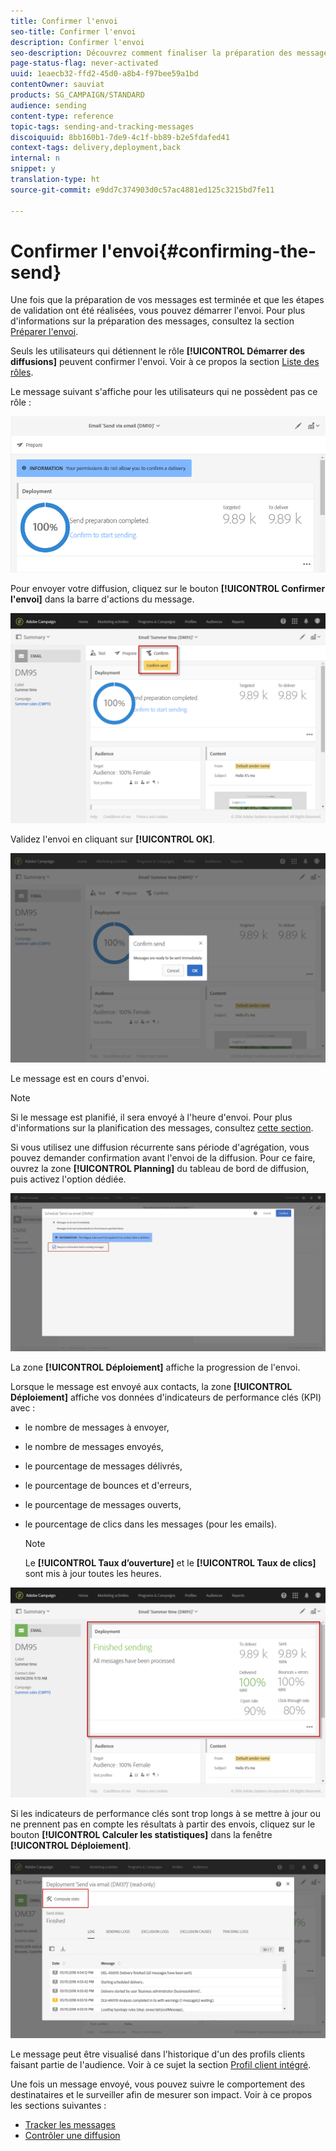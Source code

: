```yaml
---
title: Confirmer l'envoi
seo-title: Confirmer l'envoi
description: Confirmer l'envoi
seo-description: Découvrez comment finaliser la préparation des messages.
page-status-flag: never-activated
uuid: 1eaecb32-ffd2-45d0-a8b4-f97bee59a1bd
contentOwner: sauviat
products: SG_CAMPAIGN/STANDARD
audience: sending
content-type: reference
topic-tags: sending-and-tracking-messages
discoiquuid: 8bb160b1-7de9-4c1f-bb89-b2e5fdafed41
context-tags: delivery,deployment,back
internal: n
snippet: y
translation-type: ht
source-git-commit: e9dd7c374903d0c57ac4881ed125c3215bd7fe11

---
```



# Confirmer l'envoi{#confirming-the-send}

Une fois que la préparation de vos messages est terminée et que les étapes de validation ont été réalisées, vous pouvez démarrer l'envoi. Pour plus d'informations sur la préparation des messages, consultez la section [Préparer l'envoi](../../sending/using/preparing-the-send.md).

Seuls les utilisateurs qui détiennent le rôle **[!UICONTROL Démarrer des diffusions]** peuvent confirmer l'envoi. Voir à ce propos la section [Liste des rôles](../../administration/using/list-of-roles.md).

Le message suivant s'affiche pour les utilisateurs qui ne possèdent pas ce rôle :

![](assets/confirm_delivery_2.png)

Pour envoyer votre diffusion, cliquez sur le bouton **[!UICONTROL Confirmer l'envoi]** dans la barre d'actions du message.

![](assets/confirm_delivery.png)

Validez l'envoi en cliquant sur **[!UICONTROL OK]**.

![](assets/confirm_delivery1.png)

Le message est en cours d'envoi.

>[!NOTE]
>
>Si le message est planifié, il sera envoyé à l'heure d'envoi. Pour plus d'informations sur la planification des messages, consultez [cette section](../../sending/using/about-scheduling-messages.md).

Si vous utilisez une diffusion récurrente sans période d'agrégation, vous pouvez demander confirmation avant l'envoi de la diffusion. Pour ce faire, ouvrez la zone **[!UICONTROL Planning]** du tableau de bord de diffusion, puis activez l'option dédiée.

![](assets/confirmation_recurring_deliveries.png)

La zone **[!UICONTROL Déploiement]** affiche la progression de l'envoi.

Lorsque le message est envoyé aux contacts, la zone **[!UICONTROL Déploiement]** affiche vos données d'indicateurs de performance clés (KPI) avec :

* le nombre de messages à envoyer,
* le nombre de messages envoyés,
* le pourcentage de messages délivrés,
* le pourcentage de bounces et d'erreurs,
* le pourcentage de messages ouverts,
* le pourcentage de clics dans les messages (pour les emails).

   >[!NOTE]
   >
   >Le **[!UICONTROL Taux d’ouverture]** et le **[!UICONTROL Taux de clics]** sont mis à jour toutes les heures.

![](assets/sending_delivery.png)

Si les indicateurs de performance clés sont trop longs à se mettre à jour ou ne prennent pas en compte les résultats à partir des envois, cliquez sur le bouton **[!UICONTROL Calculer les statistiques]** dans la fenêtre **[!UICONTROL Déploiement]**.

![](assets/sending_delivery7.png)

Le message peut être visualisé dans l'historique d'un des profils clients faisant partie de l'audience. Voir à ce sujet la section [Profil client intégré](../../audiences/using/integrated-customer-profile.md).

Une fois un message envoyé, vous pouvez suivre le comportement des destinataires et le surveiller afin de mesurer son impact. Voir à ce propos les sections suivantes :

* [Tracker les messages](../../sending/using/tracking-messages.md)
* [Contrôler une diffusion](../../sending/using/monitoring-a-delivery.md)

